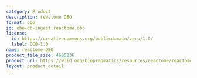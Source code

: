 ```yaml
---
category: Product
description: reactome OBO
format: obo
id: obo-db-ingest.reactome.obo
license:
  id: https://creativecommons.org/publicdomain/zero/1.0/
  label: CC0-1.0
name: reactome OBO
product_file_size: 4695236
product_url: https://w3id.org/biopragmatics/resources/reactome/reactome.obo
layout: product_detail
---
```

